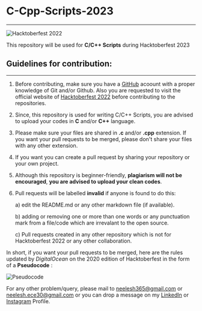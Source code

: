 # C-Cpp-Scripts-2023
---
![Hacktoberfest 2022](https://github.com/biswas-neelesh96/Machine-Learning-Algorithms/blob/main/Screenshot%20(18).png)

This repository will be used for **C/C++ Scripts** during Hacktoberfest 2023

## Guidelines for contribution:
---

1) Before contributing, make sure you have a [GitHub](https://github.com) acoount with a proper knowledge of Git and/or Github. Also you are requested to visit the official website of [Hacktoberfest 2022](https://hacktoberfest.digitalocean.com/resources) before contributing to the repositories.

2) Since, this repository is used for writing C/C++ Scripts, you are advised to upload your codes in **C** and/or **C++** language.

3) Please make sure your files are shared in **.c** and/or **.cpp** extension. If you want your pull requests to be merged, please don't share your files with any other extension.   

4) If you want you can create a pull request by sharing your repository or your own project.

5) Although this repository is beginner-friendly, **plagiarism will not be encouraged**, **you are advised to upload your clean codes**.  

6) Pull requests will be labelled **invalid** if anyone is found to do this:

	a) edit the README.md or any other markdown file (if available).
	
	b) adding or removing one or more than one words or any punctuation mark from a file/code which are irrevalant to the open source.
	
	c) Pull requests created in any other repository which is not for Hacktoberfest 2022 or any other collaboration.

 In short, if you want your pull requests to be merged, here are the rules updated by *DigitalOcean* on the 2020 edition of Hacktoberfest in the form of a **Pseudocode** :
 
 ![Pseudocode](https://github.com/biswas-neelesh96/Python-Scripts/blob/master/H20-Images/Screenshot-(903).png)

For any other problem/query, please mail to [neelesh365@gmail.com](mailto:neelesh365@gmail.com) or [neelesh.ece30@gmail.com](mailto:neelesh.ece30@gmail.com) or you can drop a message on my [LinkedIn](https://www.linkedin.com/in/neelesh-biswas-88a255142/) or [Instagram](https://www.instagram.com/sonai_sunshine96/) Profile.
